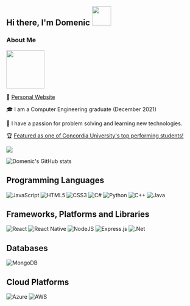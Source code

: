## Hi there, I'm Domenic <img src="https://media.tenor.com/images/45eacfe032ce44bd49ab05d99b4bae86/tenor.gif" width="50"/>

### About Me 

<img src="https://media.giphy.com/media/WFZvB7VIXBgiz3oDXE/giphy.gif" width="100"/>

👨 [Personal Website](https://www.domeniclabbate.com/)

🎓 I am a Computer Engineering graduate (December 2021)

🧠 I have a passion for problem solving and learning new technologies. 

🏆 [Featured as one of Concordia University's top performing students!](https://www.concordia.ca/content/shared/en/profiles/ginacody/domenic-labbate.html)

<img src="https://media3.giphy.com/media/xUA7bdpLxQhsSQdyog/giphy.gif?cid=790b7611e45847152ea1ae77a635140018135f53cb181d5e&rid=giphy.gif&ct=g"/>

![Domenic's GitHub stats](https://github-readme-stats.vercel.app/api?username=dlabbate&show_icons=true)

## Programming Languages
![JavaScript](https://img.shields.io/badge/javascript-%23323330.svg?style=for-the-badge&logo=javascript&logoColor=%23F7DF1E) ![HTML5](https://img.shields.io/badge/html5-%23E34F26.svg?style=for-the-badge&logo=html5&logoColor=white) ![CSS3](https://img.shields.io/badge/css3-%231572B6.svg?style=for-the-badge&logo=css3&logoColor=white) ![C#](https://img.shields.io/badge/c%23-%23239120.svg?style=for-the-badge&logo=c-sharp&logoColor=white) ![Python](https://img.shields.io/badge/python-%2314354C.svg?style=for-the-badge&logo=python&logoColor=white) ![C++](https://img.shields.io/badge/c++-%2300599C.svg?style=for-the-badge&logo=c%2B%2B&logoColor=white) ![Java](https://img.shields.io/badge/java-%23ED8B00.svg?style=for-the-badge&logo=java&logoColor=white)

## Frameworks, Platforms and Libraries
![React](https://img.shields.io/badge/react-%2320232a.svg?style=for-the-badge&logo=react&logoColor=%2361DAFB) ![React Native](https://img.shields.io/badge/react_native-%2320232a.svg?style=for-the-badge&logo=react&logoColor=%2361DAFB) ![NodeJS](https://img.shields.io/badge/node.js-%2343853D.svg?style=for-the-badge&logo=node.js&logoColor=white) ![Express.js](https://img.shields.io/badge/express.js-%23404d59.svg?style=for-the-badge&logo=express&logoColor=%2361DAFB) ![.Net](https://img.shields.io/badge/.NET-5C2D91?style=for-the-badge&logo=.net&logoColor=white)

## Databases
![MongoDB](https://img.shields.io/badge/MongoDB-%234ea94b.svg?style=for-the-badge&logo=mongodb&logoColor=white)

## Cloud Platforms
![Azure](https://img.shields.io/badge/azure-%230072C6.svg?style=for-the-badge&logo=azure-devops&logoColor=white) ![AWS](https://img.shields.io/badge/AWS-%23FF9900.svg?style=for-the-badge&logo=amazon-aws&logoColor=white) 

<!--
**DLabbate/dlabbate** is a ✨ _special_ ✨ repository because its `README.md` (this file) appears on your GitHub profile.

Here are some ideas to get you started:

- 🔭 I’m currently working on ...
- 🌱 I’m currently learning ...
- 👯 I’m looking to collaborate on ...
- 🤔 I’m looking for help with ...
- 💬 Ask me about ...
- 📫 How to reach me: ...
- 😄 Pronouns: ...
- ⚡ Fun fact: ...
-->


